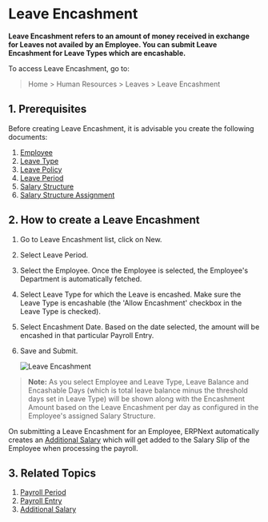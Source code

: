 <!-- add-breadcrumbs -->
# Leave Encashment



**Leave Encashment refers to an amount of money received in exchange for Leaves not availed by an Employee. You can submit Leave Encashment for Leave Types which are encashable.**

To access Leave Encashment, go to:

> Home > Human Resources > Leaves > Leave Encashment


## 1. Prerequisites

Before creating Leave Encashment, it is advisable you create the following documents:

1. [Employee](/docs/user/manual/en/human-resources/leave-allocation)
1. [Leave Type](/docs/user/manual/en/human-resources/leave-type)
1. [Leave Policy](/docs/user/manual/en/human-resources/leave-policy)
1. [Leave Period](/docs/user/manual/en/human-resources/leave-period)
1. [Salary Structure](/docs/user/manual/en/payroll/salary-structure)
1. [Salary Structure Assignment](/docs/user/manual/en/payroll/salary-structure-assignment)

## 2. How to create a Leave Encashment

1. Go to Leave Encashment list, click on New.
1. Select Leave Period.
1. Select the Employee. Once the Employee is selected, the Employee's Department is automatically fetched.
1. Select Leave Type for which the Leave is encashed. Make sure the Leave Type is encashable (the 'Allow Encashment' checkbox in the Leave Type is checked).
1. Select Encashment Date. Based on the date selected, the amount will be encashed in that particular Payroll Entry.
1. Save and Submit.

	<img class="screenshot" alt="Leave Encashment"
	src="{{docs_base_url}}/assets/img/human-resources/leave-encashment-new.png">


> **Note:** As you select Employee and Leave Type, Leave Balance and Encashable Days (which is total leave balance minus the threshold days set in Leave Type) will be shown along with the Encashment Amount based on the Leave Encashment per day as configured in the Employee's assigned Salary Structure.


On submitting a Leave Encashment for an Employee, ERPNext automatically creates an [Additional Salary](/docs/user/manual/enpayroll/additional-salary) which will get added to the Salary Slip of the Employee when processing the payroll.



## 3. Related Topics

1. [Payroll Period](/docs/user/manual/en/payroll/payroll-period)
1. [Payroll Entry](/docs/user/manual/en/payroll/payroll-entry)
1. [Additional Salary](/docs/user/manual/enpayroll/additional-salary)


